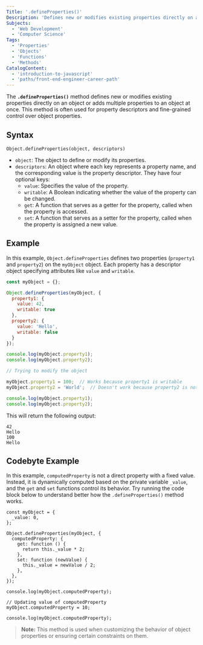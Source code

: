 ```yaml
---
Title: '.defineProperties()'
Description: 'Defines new or modifies existing properties directly on an object'
Subjects:
  - 'Web Development'
  - 'Computer Science'
Tags:
  - 'Properties'
  - 'Objects'
  - 'Functions'
  - 'Methods'
CatalogContent:
  - 'introduction-to-javascript'
  - 'paths/front-end-engineer-career-path'
---
```


The **`.defineProperties()`** method defines new or modifies existing properties directly on an object or adds multiple properties to an object at once. This method is often used for property descriptors and fine-grained control over object properties.

## Syntax

```pseudo
Object.defineProperties(object, descriptors)
```

- `object`: The object to define or modify its properties.
- `descriptors`: An object where each key represents a property name, and the corresponding value is the property descriptor. They have four optional keys:
  - `value`: Specifies the value of the property.
  - `writable`: A Boolean indicating whether the value of the property can be changed.
  - `get`: A function that serves as a getter for the property, called when the property is accessed.
  - `set`: A function that serves as a setter for the property, called when the property is assigned a new value.

## Example

In this example, `Object.defineProperties` defines two properties (`property1` and `property2`) on the `myObject` object. Each property has a descriptor object specifying attributes like `value` and `writable`.

```js
const myObject = {};

Object.defineProperties(myObject, {
  property1: {
    value: 42,
    writable: true
  },
  property2: {
    value: 'Hello',
    writable: false
  }
});

console.log(myObject.property1);
console.log(myObject.property2);

// Trying to modify the object

myObject.property1 = 100;  // Works because property1 is writable
myObject.property2 = 'World';  // Doesn't work because property2 is not writable

console.log(myObject.property1);  
console.log(myObject.property2);
```

This will return the following output:

```shell
42
Hello
100
Hello
```

## Codebyte Example

In this example, `computedProperty` is not a direct property with a fixed value. Instead, it is dynamically computed based on the private variable `_value`, and the `get` and `set` functions control its behavior. Try running the code block below to understand better how the `.defineProperties()` method works.

```codebyte/javascript
const myObject = {
  _value: 0,
};

Object.defineProperties(myObject, {
  computedProperty: {
    get: function () {
      return this._value * 2;
    },
    set: function (newValue) {
      this._value = newValue / 2;
    },
  },
});

console.log(myObject.computedProperty);

// Updating value of computedProperty
myObject.computedProperty = 10;

console.log(myObject.computedProperty); 
```

> **Note:** This method is used when customizing the behavior of object properties or ensuring certain constraints on them.
